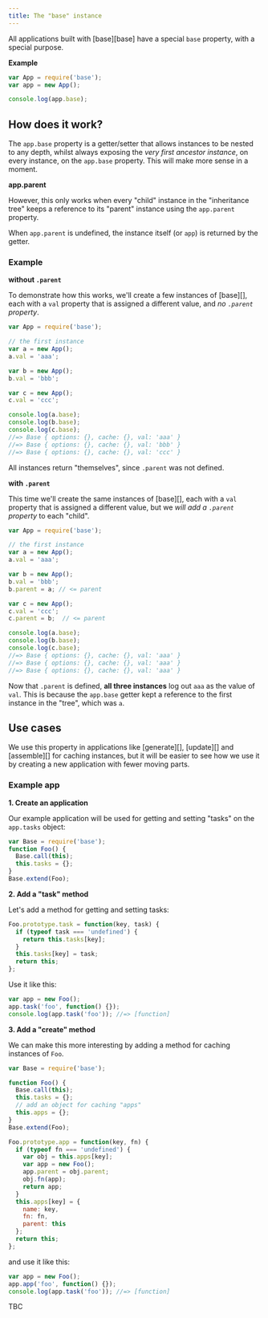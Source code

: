 ```yaml
---
title: The "base" instance
---
```


All applications built with [base][base] have a special `base` property, with a special purpose.

**Example**

```js
var App = require('base');
var app = new App();

console.log(app.base);
```

## How does it work?

The `app.base` property is a getter/setter that allows instances to be nested to any depth, whilst always exposing the _very first ancestor instance_, on every instance, on the `app.base` property. This will make more sense in a moment.

**app.parent**

However, this only works when every "child" instance in the "inheritance tree" keeps a reference to its "parent" instance using the `app.parent` property.

When `app.parent` is undefined, the instance itself (or `app`) is returned by the getter.

### Example

**without `.parent`**

To demonstrate how this works, we'll create a few instances of [base][], each with a `val` property that is assigned a different value, and _no `.parent` property_.

```js
var App = require('base');

// the first instance
var a = new App();
a.val = 'aaa';

var b = new App();
b.val = 'bbb';

var c = new App();
c.val = 'ccc';

console.log(a.base);
console.log(b.base);
console.log(c.base);
//=> Base { options: {}, cache: {}, val: 'aaa' }
//=> Base { options: {}, cache: {}, val: 'bbb' }
//=> Base { options: {}, cache: {}, val: 'ccc' }
```

All instances return "themselves", since `.parent` was not defined.

**with `.parent`**

This time we'll create the same instances of [base][], each with a `val` property that is assigned a different value, but we _will add a `.parent` property_ to each "child".

```js
var App = require('base');

// the first instance
var a = new App();
a.val = 'aaa';

var b = new App();
b.val = 'bbb';
b.parent = a; // <= parent

var c = new App();
c.val = 'ccc';
c.parent = b;  // <= parent

console.log(a.base);
console.log(b.base);
console.log(c.base);
//=> Base { options: {}, cache: {}, val: 'aaa' }
//=> Base { options: {}, cache: {}, val: 'aaa' }
//=> Base { options: {}, cache: {}, val: 'aaa' }
```

Now that `.parent` is defined, **all three instances** log out `aaa` as the value of `val`. This is because the `app.base` getter kept a reference to the first instance in the "tree", which was `a`.

## Use cases

We use this property in applications like [generate][], [update][] and [assemble][] for caching instances, but it will be easier to see how we use it by creating a new application with fewer moving parts.

### Example app

**1. Create an application**

Our example application will be used for getting and setting "tasks" on the `app.tasks` object:

```js
var Base = require('base');
function Foo() {
  Base.call(this);
  this.tasks = {};
}
Base.extend(Foo);
```

**2. Add a "task" method**

Let's add a method for getting and setting tasks:

```js
Foo.prototype.task = function(key, task) {
  if (typeof task === 'undefined') {
    return this.tasks[key];
  }
  this.tasks[key] = task;
  return this;
};
```

Use it like this:

```js
var app = new Foo();
app.task('foo', function() {});
console.log(app.task('foo')); //=> [function]
```

**3. Add a "create" method**

We can make this more interesting by adding a method for caching instances of `Foo`.

```js
var Base = require('base');

function Foo() {
  Base.call(this);
  this.tasks = {};
  // add an object for caching "apps"
  this.apps = {};
}
Base.extend(Foo);

Foo.prototype.app = function(key, fn) {
  if (typeof fn === 'undefined') {
    var obj = this.apps[key];
    var app = new Foo();
    app.parent = obj.parent;
    obj.fn(app);
    return app;
  }
  this.apps[key] = {
    name: key,
    fn: fn,
    parent: this
  };
  return this;
};
```

and use it like this:

```js
var app = new Foo();
app.app('foo', function() {});
console.log(app.task('foo')); //=> [function]
```

TBC
